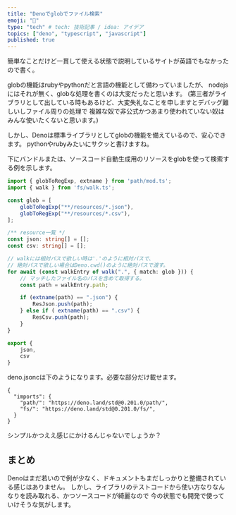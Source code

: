 ```yaml
---
title: "Denoでglobでファイル検索"
emoji: "🐷"
type: "tech" # tech: 技術記事 / idea: アイデア
topics: ["deno", "typescript", "javascript"]
published: true
---
```


簡単なことだけど一貫して使える状態で説明しているサイトが英語でもなかったので書く。

globの機能はrubyやpythonだと言語の機能として備わっていましたが、
nodejsにはそれが無く、globな処理を書くのは大変だったと思います。
(第三者がライブラリとして出している時もあるけど、大変失礼なことを申しますとデバッグ難しいしファイル周りの処理で
複雑な奴で非公式かつあまり使われていない奴はみんな使いたくないと思います。)

しかし、Denoは標準ライブラリとしてglobの機能を備えているので、安心できます。
pythonやrubyみたいにサクッと書けますね。

下にバンドルまたは、ソースコード自動生成用のリソースをglobを使って検索する例を示します。

```ts:tasks/generator/resources.ts
import { globToRegExp, extname } from 'path/mod.ts';
import { walk } from 'fs/walk.ts';

const glob = [
    globToRegExp("**/resources/*.json"),
    globToRegExp("**/resources/*.csv"),
];

/** resource一覧 */
const json: string[] = [];
const csv: string[] = [];

// walkには相対パスで欲しい時は'.'のように相対パスで、
// 絶対パスで欲しい場合はDeno.cwd()のように絶対パスで渡す。
for await (const walkEntry of walk(".", { match: glob })) {
    // マッチしたファイル名のパスを含めて取得する。
    const path = walkEntry.path;

    if (extname(path) == ".json") {
        ResJson.push(path);
    } else if ( extname(path) == ".csv") {
        ResCsv.push(path);
    }
}

export {
    json,
    csv
}

```

deno.jsoncは下のようになります。必要な部分だけ載せます。

```json:deno.jsonc
{
  "imports": {
    "path/": "https://deno.land/std@0.201.0/path/",
    "fs/": "https://deno.land/std@0.201.0/fs/",
  }
}
```

シンプルかつええ感じにかけるんじゃないでしょうか？

## まとめ

Denoはまだ若いので例が少なく、ドキュメントもまだしっかりと整備されている感じはありません。
しかし、ライブラリのテストコードから使い方なりなんなりを読み取れる、かつソースコードが綺麗なので
今の状態でも開発で使っていけそうな気がします。
